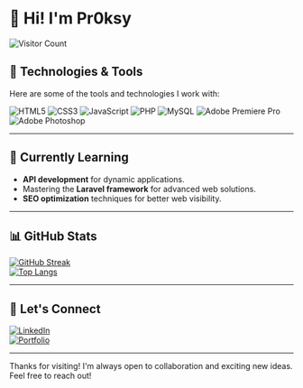 # 👋 Hi! I'm Pr0ksy
![Visitor Count](https://komarev.com/ghpvc/?username=your-username&style=flat-square&color=blue)


## 🌟 Technologies & Tools

Here are some of the tools and technologies I work with:

![HTML5](https://img.shields.io/badge/HTML5-%23E34F26.svg?style=for-the-badge&logo=html5&logoColor=white)
![CSS3](https://img.shields.io/badge/CSS3-%231572B6.svg?style=for-the-badge&logo=css3&logoColor=white)
![JavaScript](https://img.shields.io/badge/JavaScript-%23F7DF1E.svg?style=for-the-badge&logo=javascript&logoColor=black)
![PHP](https://img.shields.io/badge/PHP-%23777BB4.svg?style=for-the-badge&logo=php&logoColor=white)
![MySQL](https://img.shields.io/badge/MySQL-%234479A1.svg?style=for-the-badge&logo=mysql&logoColor=white)
![Adobe Premiere Pro](https://img.shields.io/badge/Adobe%20Premiere%20Pro-%23000000.svg?style=for-the-badge&logo=adobepremierepro&logoColor=white)
![Adobe Photoshop](https://img.shields.io/badge/Adobe%20Photoshop-%23005AAB.svg?style=for-the-badge&logo=adobephotoshop&logoColor=white)

---


## 🌱 Currently Learning

- **API development** for dynamic applications.  
- Mastering the **Laravel framework** for advanced web solutions.  
- **SEO optimization** techniques for better web visibility.  

---

## 📊 GitHub Stats

[![GitHub Streak](https://github-readme-streak-stats.herokuapp.com/?user=Pr0ksy&theme=dark)](https://git.io/streak-stats)  
[![Top Langs](https://github-readme-stats.vercel.app/api/top-langs/?username=Pr0ksy&layout=compact&theme=dark)](https://github.com/anuraghazra/github-readme-stats)  

---

## 🤝 Let's Connect

[![LinkedIn](https://img.shields.io/badge/LinkedIn-blue?style=for-the-badge&logo=linkedin)](https://linkedin.com/in/jovan-prodanić-89076b24a/)  
[![Portfolio](https://img.shields.io/badge/Portfolio-black?style=for-the-badge&logo=github)](https://github.com/Pr0ksy)

---

 Thanks for visiting! I'm always open to collaboration and exciting new ideas. Feel free to reach out! 
